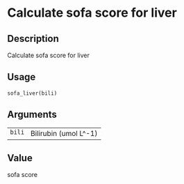 

# Calculate sofa score for liver

## Description

Calculate sofa score for liver

## Usage

<pre><code class='language-R'>sofa_liver(bili)
</code></pre>

## Arguments

<table>
<tr>
<td style="white-space: nowrap; font-family: monospace; vertical-align: top">
<code id="sofa_liver_:_bili">bili</code>
</td>
<td>
Bilirubin (umol L^-1)
</td>
</tr>
</table>

## Value

sofa score
